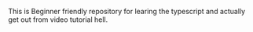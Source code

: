 This is Beginner friendly repository for learing the typescript and actually get out from video tutorial hell.
